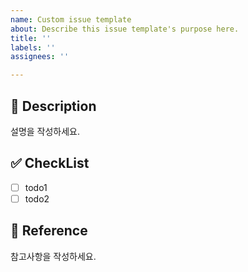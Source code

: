 ```yaml
---
name: Custom issue template
about: Describe this issue template's purpose here.
title: ''
labels: ''
assignees: ''

---
```


## 📃 Description
설명을 작성하세요.

## ✅ CheckList
- [ ] todo1
- [ ] todo2

## 📌 Reference
참고사항을 작성하세요.

